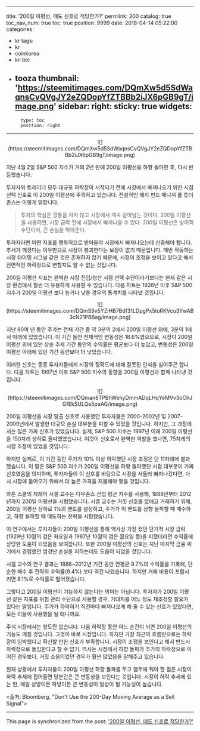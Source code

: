 
---
title: '200일 이평선, 매도 신호로 적당한가?'
permlink: 200
catalog: true
toc_nav_num: true
toc: true
position: 9999
date: 2018-04-14 05:22:00
categories:
- kr
tags:
- kr
- coinkorea
- kr-btc
- tooza
thumbnail: 'https://steemitimages.com/DQmXw5d5SdWaqnsCvQVgJY2eZQDopYfZTBBb2iJX6pGB9gT/image.png'
sidebar:
    right:
        sticky: true
widgets:
    -
        type: toc
        position: right
---


<center>
![](https://steemitimages.com/DQmXw5d5SdWaqnsCvQVgJY2eZQDopYfZTBBb2iJX6pGB9gT/image.png)
</center>

지난 4월 2일 S&P 500 지수가 거의 2년 만에 200일 이평선을 하향 돌파한 후, 다시 반등했습니다.  

투자자와 트레이더 모두 대규모 하락장이 시작되기 전에 시장에서 빠져나오기 위한 시점 선택 신호로 이 200일 이평선에 주목하고 있습니다.  전설적인 헤지 펀드 매니저 폴 튜더 존스는 이렇게 말합니다.  

>투자의 핵심은 깡통을 차지 않고 시장에서 계속 살아남는 것이다. 200일 이평선을 사용하면, 시장 급락 전에 시장에서 빠져나올 수 있다. 200일 이평선은 방어적 수단이며, 큰 손실을 막아준다.

투자자라면 어떤 지표를 맹목적으로 받아들여 시장에서 빠져나오는데 신중해야 합니다.  추세가 깨졌다는 이유만으로 시장이 붕괴한다는 보장이 없기 때문입니다.  매번 작동하는 시장 타이밍 시그널 같은 것은 존재하지 않기 때문에, 시장이 조정을 보이고 있다고 해서 전면적인 하락장으로 변할지도 알 수 없는 것입니다. 

200일 이평선 지표는 완벽한 시장 진입/청산 시점 선택 수단이라기보다는 현재 같은 시장 환경에서 훨씬 더 유용하게 사용할 수 있습니다.  다음 차트는 1928년 이후 S&P 500 지수가 200일 이평선 보다 높거나 낮을 경우의 통계치를 나타낸 것입니다. 

<center>
![](https://steemitimages.com/DQmS9v5YZiHB7Bdf31LDpgPx5toRKVcu3YwAB3cN21PB6ag/image.png)
</center>
 
지난 90여 년 동안 주가는 전체 기간 중 약 3분의 2에서  200일 이평선 위에, 3분의 1에서 아래에 있었습니다.  이 기간 동안 전체적인 변동성은 18.6%였으므로, 시장이 200일 이평선 위에 있던 상승 추세 기간 동안의 수익률은 평균보다 더 높았고, 변동성은 200일 이평선 아래에 있던 기간 동안보다 더 낮았습니다. 

이러한 신호는 종종 투자자들에게 시장의 정확도에 대해 잘못된 인식을 심어주곤 합니다.  다음 차트는 1997년 이후 S&P 500 지수의 동향을 200일 이평선과 함께 나타낸 것입니다.  
 
<center>
![](https://steemitimages.com/DQman8TPBhWehyDmmADqLHqYeMVv3oChJGfEkSULQe5paAG/image.png)
</center>

200일 이평선을 시장 탈출 신호로 사용했던 투자자들은 2000-2002년 및 2007-2009년에서 발생한 대규모 손실 대부분을 피할 수 있었을 것입니다.  하지만, 그 과정에서는 많은 가짜 신호가 있었습니다.  실제, S&P 500 지수는 1997년 이래 200일 이평선을 150차례 상하로 돌파했었습니다.  이것이 신호로서 완벽한 역할을 했다면, 75차례의 시장 조정이 있었을 것입니다.  

하지만 실제로, 이 기간 동안 주가가 10% 이상 하락했던 시장 조정은 단 11차례에 불과했습니다.  이 말은 S&P 500 지수가 200일 이평선을 하향 돌파했던 시점 대부분이 가짜 신호였음을 의미하며, 투자자들이 이 신호를 바탕으로 시장을 서둘러 빠져나갔다면, 다시 시장에 들어오기 위해서 더 높은 가격을 지불해야 했을 것입니다.  

와튼 스쿨의 제레미 시겔 교수는 다우존스 산업 평균 지수를 사용해, 1886년부터 2012년까지 200일 이평선을 시험했습니다.  시겔 교수는 거짓 신호를 없애고 거래하기 위해, 200일 이평선 상하로 1%의 밴드를 설정하고, 주가가 이 밴드를 상향 돌파할 때 매수하고, 하향 돌파할 때 매도하는 전략을 시험했습니다.  

이 연구에서는 투자자들이 200일 이평선을 통해 역사상 가장 컸던 단기적 시장 급락(1929년 10월의 검은 화요일과 1987년 10월의 검은 월요일 등)을 피했더라면 수익률에 상당한 도움이 되었음을 보여줍니다.  또한 200일 이평선의 신호는 지난 마지막 금융 위기에서 경험했던 엄청난 손실을 피하는데도 도움이 되었을 것입니다. 

시겔 교수의 연구 결과는  1886~2012년 기간 동안 연평균 9.7%의 수익률을 기록해, 단순한 매수 후 전략의 수익률(9.4%) 보다 약간 나았습니다.  하지만 거래 비용이 포함시키면 8.1%로 수익률로 떨어졌습니다. 

그렇다고 200일 이평선이 기능하지 않는다는 의미는 아닙니다.  투자자가 200일 이평선 같은 지표를 위험 관리 수단으로 사용할 경우, 기대치를 어느 정도 재조정할 필요가 있다는 말입니다.  주가가 하락하기 직전마다 빠져나오게 해 줄 수 있는 신호가 있었다면, 모든 이들이 사용했을 될 테니까요.  

주식 시장에서는 왕도란 없습니다. 다음 하락장 동안 어느 순간이 되면 200일 이평선의 기능도 깨질 것입니다. 그것이 바로 시장입니다.  하지만 가장 최근의 흐름만으로는  하락장이 임박했다고 확신할 만한 신호가 부족합니다. 시장이 조정을 보인다고 해서 반드시 하락장으로 돌입한다고 할 수 없기.  역사는 시장에서 하향 돌파가 추가의 하락장으로 이어진 경우보다, 거짓 소음이었던 경우가 훨씬 많았음을 말해주고 있습니다.  

현재 상황에서 투자자들이 200일 이평선 하향 돌파를 두고 염두에 둬야 할 점은 시장이 하락 추세에 접어들면 당분간은 큰 변동성을 보인다는 것입니다.  시장이 하락 추세에 있는 한, 매일 상방이든 하방이든 큰 변동성이 일상이 될 가능성이 높습니다.

<출처: Bloomberg, "Don't Use the 200-Day Moving Average as a Sell Signal">

- - -

This page is synchronized from the post: ['200일 이평선, 매도 신호로 적당한가?'](https://steemit.com/@pius.pius/200)
